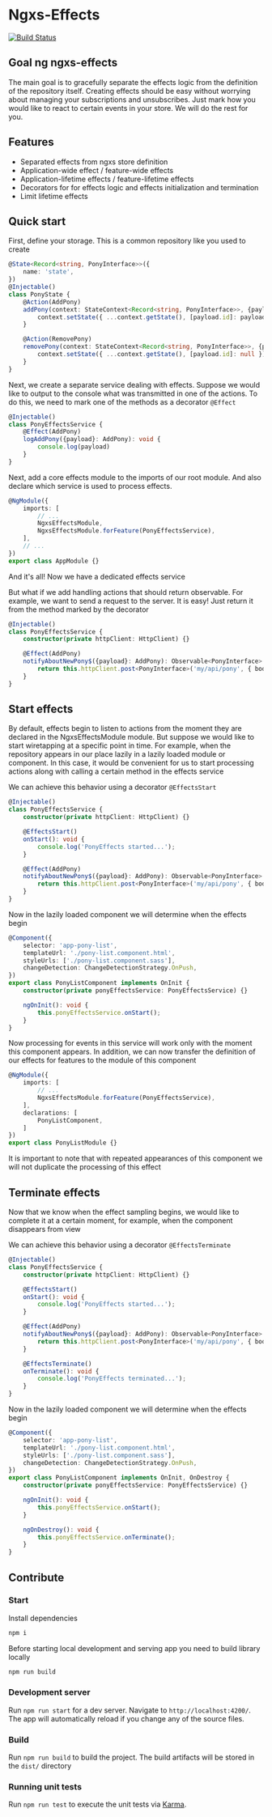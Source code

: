 # Ngxs-Effects

[![Build Status](https://travis-ci.com/vladborsh/ngxs-effects.svg?branch=master)](https://travis-ci.com/vladborsh/ngxs-effects)

## Goal ng ngxs-effects

The main goal is to gracefully separate the effects logic from the definition of the repository itself. Creating effects should be easy without worrying about managing your subscriptions and unsubscribes. Just mark how you would like to react to certain events in your store. We will do the rest for you.

## Features

* Separated effects from ngxs store definition
* Application-wide effect / feature-wide effects
* Application-lifetime effects / feature-lifetime effects
* Decorators for for effects logic and effects initialization and termination
* Limit lifetime effects

## Quick start

First, define your storage. This is a common repository like you used to create

```typescript
@State<Record<string, PonyInterface>>({
    name: 'state',
})
@Injectable()
class PonyState {
    @Action(AddPony)
    addPony(context: StateContext<Record<string, PonyInterface>>, {payload}: AddPony): void {
        context.setState({ ...context.getState(), [payload.id]: payload });
    }

    @Action(RemovePony)
    removePony(context: StateContext<Record<string, PonyInterface>>, {payload}: RemovePony): void {
        context.setState({ ...context.getState(), [payload.id]: null });
    }
}
```

Next, we create a separate service dealing with effects. Suppose we would like to output to the console what was transmitted in one of the actions. To do this, we need to mark one of the methods as a decorator `@Effect`

```typescript
@Injectable()
class PonyEffectsService {
    @Effect(AddPony)
    logAddPony({payload}: AddPony): void {
        console.log(payload)
    }
}
```

Next, add a core effects module to the imports of our root module. And also declare which service is used to process effects.

```typescript
@NgModule({
    imports: [
        // ...
        NgxsEffectsModule,
        NgxsEffectsModule.forFeature(PonyEffectsService),
    ],
    // ...
})
export class AppModule {}
```

And it's all! Now we have a dedicated effects service

But what if we add handling actions that should return observable. For example, we want to send a request to the server. It is easy! Just return it from the method marked by the decorator

```typescript
@Injectable()
class PonyEffectsService {
    constructor(private httpClient: HttpClient) {}

    @Effect(AddPony)
    notifyAboutNewPony$({payload}: AddPony): Observable<PonyInterface> {
        return this.httpClient.post<PonyInterface>('my/api/pony', { body: payload })
    }
}
```

## Start effects

By default, effects begin to listen to actions from the moment they are declared in the NgxsEffectsModule module. But suppose we would like to start wiretapping at a specific point in time. For example, when the repository appears in our place lazily in a lazily loaded module or component. In this case, it would be convenient for us to start processing actions along with calling a certain method in the effects service

We can achieve this behavior using a decorator `@EffectsStart`

```typescript
@Injectable()
class PonyEffectsService {
    constructor(private httpClient: HttpClient) {}

    @EffectsStart()
    onStart(): void {
        console.log('PonyEffects started...');
    }

    @Effect(AddPony)
    notifyAboutNewPony$({payload}: AddPony): Observable<PonyInterface> {
        return this.httpClient.post<PonyInterface>('my/api/pony', { body: payload })
    }
}
```

Now in the lazily loaded component we will determine when the effects begin

```typescript
@Component({
    selector: 'app-pony-list',
    templateUrl: './pony-list.component.html',
    styleUrls: ['./pony-list.component.sass'],
    changeDetection: ChangeDetectionStrategy.OnPush,
})
export class PonyListComponent implements OnInit {
    constructor(private ponyEffectsService: PonyEffectsService) {}

    ngOnInit(): void {
        this.ponyEffectsService.onStart();
    }
}
```

Now processing for events in this service will work only with the moment this component appears. In addition, we can now transfer the definition of our effects for features to the module of this component

```typescript
@NgModule({
    imports: [
        // ...
        NgxsEffectsModule.forFeature(PonyEffectsService),
    ],
    declarations: [
        PonyListComponent,
    ]
})
export class PonyListModule {}
```

It is important to note that with repeated appearances of this component we will not duplicate the processing of this effect

## Terminate effects

Now that we know when the effect sampling begins, we would like to complete it at a certain moment, for example, when the component disappears from view

We can achieve this behavior using a decorator `@EffectsTerminate`

```typescript
@Injectable()
class PonyEffectsService {
    constructor(private httpClient: HttpClient) {}

    @EffectsStart()
    onStart(): void {
        console.log('PonyEffects started...');
    }

    @Effect(AddPony)
    notifyAboutNewPony$({payload}: AddPony): Observable<PonyInterface> {
        return this.httpClient.post<PonyInterface>('my/api/pony', { body: payload })
    }

    @EffectsTerminate()
    onTerminate(): void {
        console.log('PonyEffects terminated...');
    }
}
```

Now in the lazily loaded component we will determine when the effects begin

```typescript
@Component({
    selector: 'app-pony-list',
    templateUrl: './pony-list.component.html',
    styleUrls: ['./pony-list.component.sass'],
    changeDetection: ChangeDetectionStrategy.OnPush,
})
export class PonyListComponent implements OnInit, OnDestroy {
    constructor(private ponyEffectsService: PonyEffectsService) {}

    ngOnInit(): void {
        this.ponyEffectsService.onStart();
    }

    ngOnDestroy(): void {
        this.ponyEffectsService.onTerminate();
    }
}
```

## Contribute

### Start

Install dependencies

```bash
npm i
```

Before starting local development and serving app you need to build library locally

```bash
npm run build
```

### Development server

Run `npm run start` for a dev server. Navigate to `http://localhost:4200/`. The app will automatically reload if you change any of the source files.

### Build

Run `npm run build` to build the project. The build artifacts will be stored in the `dist/` directory

### Running unit tests

Run `npm run test` to execute the unit tests via [Karma](https://karma-runner.github.io).
